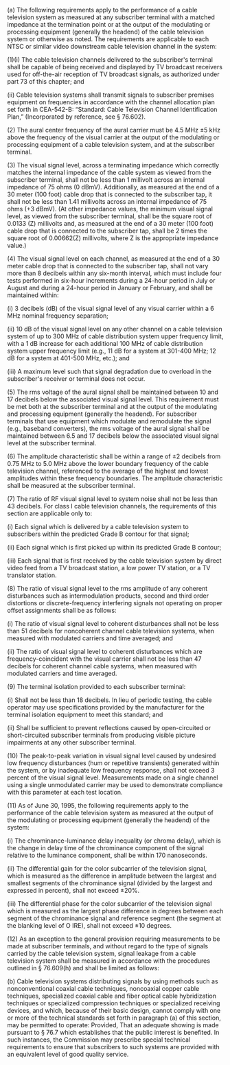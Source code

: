 (a) The following requirements apply to the performance of a cable television system as measured at any subscriber terminal with a matched impedance at the termination point or at the output of the modulating or processing equipment (generally the headend) of the cable television system or otherwise as noted. The requirements are applicable to each NTSC or similar video downstream cable television channel in the system:

(1)(i) The cable television channels delivered to the subscriber's terminal shall be capable of being received and displayed by TV broadcast receivers used for off-the-air reception of TV broadcast signals, as authorized under part 73 of this chapter; and

(ii) Cable television systems shall transmit signals to subscriber premises equipment on frequencies in accordance with the channel allocation plan set forth in CEA-542-B: “Standard: Cable Television Channel Identification Plan,” (Incorporated by reference, see § 76.602).

(2) The aural center frequency of the aural carrier must be 4.5 MHz ±5 kHz above the frequency of the visual carrier at the output of the modulating or processing equipment of a cable television system, and at the subscriber terminal.

(3) The visual signal level, across a terminating impedance which correctly matches the internal impedance of the cable system as viewed from the subscriber terminal, shall not be less than 1 millivolt across an internal impedance of 75 ohms (0 dBmV). Additionally, as measured at the end of a 30 meter (100 foot) cable drop that is connected to the subscriber tap, it shall not be less than 1.41 millivolts across an internal impedance of 75 ohms (+3 dBmV). (At other impedance values, the minimum visual signal level, as viewed from the subscriber terminal, shall be the square root of 0.0133 (Z) millivolts and, as measured at the end of a 30 meter (100 foot) cable drop that is connected to the subscriber tap, shall be 2 times the square root of 0.00662(Z) millivolts, where Z is the appropriate impedance value.)

(4) The visual signal level on each channel, as measured at the end of a 30 meter cable drop that is connected to the subscriber tap, shall not vary more than 8 decibels within any six-month interval, which must include four tests performed in six-hour increments during a 24-hour period in July or August and during a 24-hour period in January or February, and shall be maintained within:

(i) 3 decibels (dB) of the visual signal level of any visual carrier within a 6 MHz nominal frequency separation;

(ii) 10 dB of the visual signal level on any other channel on a cable television system of up to 300 MHz of cable distribution system upper frequency limit, with a 1 dB increase for each additional 100 MHz of cable distribution system upper frequency limit (e.g., 11 dB for a system at 301-400 MHz; 12 dB for a system at 401-500 MHz, etc.); and

(iii) A maximum level such that signal degradation due to overload in the subscriber's receiver or terminal does not occur.

(5) The rms voltage of the aural signal shall be maintained between 10 and 17 decibels below the associated visual signal level. This requirement must be met both at the subscriber terminal and at the output of the modulating and processing equipment (generally the headend). For subscriber terminals that use equipment which modulate and remodulate the signal (e.g., baseband converters), the rms voltage of the aural signal shall be maintained between 6.5 and 17 decibels below the associated visual signal level at the subscriber terminal.

(6) The amplitude characteristic shall be within a range of ±2 decibels from 0.75 MHz to 5.0 MHz above the lower boundary frequency of the cable television channel, referenced to the average of the highest and lowest amplitudes within these frequency boundaries. The amplitude characteristic shall be measured at the subscriber terminal.

(7) The ratio of RF visual signal level to system noise shall not be less than 43 decibels. For class I cable television channels, the requirements of this section are applicable only to:

(i) Each signal which is delivered by a cable television system to subscribers within the predicted Grade B contour for that signal;

(ii) Each signal which is first picked up within its predicted Grade B contour;

(iii) Each signal that is first received by the cable television system by direct video feed from a TV broadcast station, a low power TV station, or a TV translator station.

(8) The ratio of visual signal level to the rms amplitude of any coherent disturbances such as intermodulation products, second and third order distortions or discrete-frequency interfering signals not operating on proper offset assignments shall be as follows:

(i) The ratio of visual signal level to coherent disturbances shall not be less than 51 decibels for noncoherent channel cable television systems, when measured with modulated carriers and time averaged; and

(ii) The ratio of visual signal level to coherent disturbances which are frequency-coincident with the visual carrier shall not be less than 47 decibels for coherent channel cable systems, when measured with modulated carriers and time averaged.

(9) The terminal isolation provided to each subscriber terminal:

(i) Shall not be less than 18 decibels. In lieu of periodic testing, the cable operator may use specifications provided by the manufacturer for the terminal isolation equipment to meet this standard; and

(ii) Shall be sufficient to prevent reflections caused by open-circuited or short-circuited subscriber terminals from producing visible picture impairments at any other subscriber terminal.

(10) The peak-to-peak variation in visual signal level caused by undesired low frequency disturbances (hum or repetitive transients) generated within the system, or by inadequate low frequency response, shall not exceed 3 percent of the visual signal level. Measurements made on a single channel using a single unmodulated carrier may be used to demonstrate compliance with this parameter at each test location.

(11) As of June 30, 1995, the following requirements apply to the performance of the cable television system as measured at the output of the modulating or processing equipment (generally the headend) of the system:

(i) The chrominance-luminance delay inequality (or chroma delay), which is the change in delay time of the chrominance component of the signal relative to the luminance component, shall be within 170 nanoseconds.

(ii) The differential gain for the color subcarrier of the television signal, which is measured as the difference in amplitude between the largest and smallest segments of the chrominance signal (divided by the largest and expressed in percent), shall not exceed ±20%.

(iii) The differential phase for the color subcarrier of the television signal which is measured as the largest phase difference in degrees between each segment of the chrominance signal and reference segment (the segment at the blanking level of O IRE), shall not exceed ±10 degrees.

(12) As an exception to the general provision requiring measurements to be made at subscriber terminals, and without regard to the type of signals carried by the cable television system, signal leakage from a cable television system shall be measured in accordance with the procedures outlined in § 76.609(h) and shall be limited as follows:

(b) Cable television systems distributing signals by using methods such as nonconventional coaxial cable techniques, noncoaxial copper cable techniques, specialized coaxial cable and fiber optical cable hybridization techniques or specialized compression techniques or specialized receiving devices, and which, because of their basic design, cannot comply with one or more of the technical standards set forth in paragraph (a) of this section, may be permitted to operate: Provided, That an adequate showing is made pursuant to § 76.7 which establishes that the public interest is benefited. In such instances, the Commission may prescribe special technical requirements to ensure that subscribers to such systems are provided with an equivalent level of good quality service.
                                    

